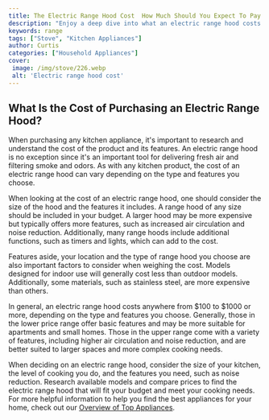 ```yaml
---
title: The Electric Range Hood Cost  How Much Should You Expect To Pay
description: "Enjoy a deep dive into what an electric range hood costs and how to make sure you get the best deal possible Get to know the price points of various types and find out what fits your budget the best"
keywords: range
tags: ["Stove", "Kitchen Appliances"]
author: Curtis
categories: ["Household Appliances"]
cover: 
 image: /img/stove/226.webp
 alt: 'Electric range hood cost'
---
```

## What Is the Cost of Purchasing an Electric Range Hood?
When purchasing any kitchen appliance, it's important to research and understand the cost of the product and its features. An electric range hood is no exception since it's an important tool for delivering fresh air and filtering smoke and odors. As with any kitchen product, the cost of an electric range hood can vary depending on the type and features you choose.

When looking at the cost of an electric range hood, one should consider the size of the hood and the features it includes. A range hood of any size should be included in your budget. A larger hood may be more expensive but typically offers more features, such as increased air circulation and noise reduction. Additionally, many range hoods include additional functions, such as timers and lights, which can add to the cost. 

Features aside, your location and the type of range hood you choose are also important factors to consider when weighing the cost. Models designed for indoor use will generally cost less than outdoor models. Additionally, some materials, such as stainless steel, are more expensive than others. 

In general, an electric range hood costs anywhere from $100 to $1000 or more, depending on the type and features you choose. Generally, those in the lower price range offer basic features and may be more suitable for apartments and small homes. Those in the upper range come with a variety of features, including higher air circulation and noise reduction, and are better suited to larger spaces and more complex cooking needs. 

When deciding on an electric range hood, consider the size of your kitchen, the level of cooking you do, and the features you need, such as noise reduction. Research available models and compare prices to find the electric range hood that will fit your budget and meet your cooking needs. For more helpful information to help you find the best appliances for your home, check out our [Overview of Top Appliances](./pages/appliance-overview).
